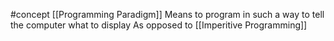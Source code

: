 #concept
[[Programming Paradigm]]
Means to program in such a way to tell the computer what to display
As opposed to [[Imperitive Programming]]